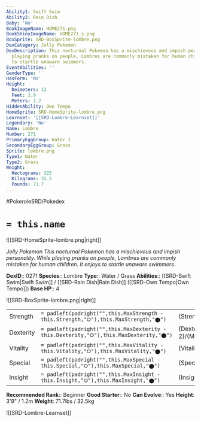 ```yaml
---
Ability1: Swift Swim
Ability2: Rain Dish
Baby: 'No'
BookImageName: HOME271.png
BookShinyImageName: HOME271_s.png
BoxSprite: SRD-BoxSprite-lombre.png
DexCategory: Jolly Pokemon
DexDescription: This nocturnal Pokemon has a mischievous and impish personality. While
  playing pranks on people, Lombres are commonly mistaken for human children. It enjoys
  to startle unaware swimmers.
EventAbilities: ''
GenderType: ''
HasForm: 'No'
Height:
  Deimeters: 12
  Feet: 3.9
  Meters: 1.2
HiddenAbility: Own Tempo
HomeSprite: SRD-HomeSprite-lombre.png
Learnset: '[[SRD-Lombre-Learnset]]'
Legendary: 'No'
Name: Lombre
Number: 271
PrimaryEggGroup: Water 1
SecondaryEggGroup: Grass
Sprite: lombre.png
Type1: Water
Type2: Grass
Weight:
  Hectograms: 325
  Kilograms: 32.5
  Pounds: 71.7
---
```


#PokeroleSRD/Pokedex

# `= this.name`

![[SRD-HomeSprite-lombre.png|right]]

*Jolly Pokemon*
*This nocturnal Pokemon has a mischievous and impish personality. While playing pranks on people, Lombres are commonly mistaken for human children. It enjoys to startle unaware swimmers.*

**DexID**:: 0271
**Species**:: Lombre
**Type**:: Water / Grass
**Abilities**:: [[SRD-Swift Swim|Swift Swim]] / [[SRD-Rain Dish|Rain Dish]] ([[SRD-Own Tempo|Own Tempo]])
**Base HP**:: 4

![[SRD-BoxSprite-lombre.png|right]]

|           |                                                                                        |                                          |
| --------- | -------------------------------------------------------------------------------------- | ---------------------------------------- |
| Strength  | `= padleft(padright("",this.MaxStrength - this.Strength,"⭘"),this.MaxStrength,"⬤")`    | (Strength::2)/(MaxStrength::4)   |
| Dexterity | `= padleft(padright("",this.MaxDexterity - this.Dexterity,"⭘"),this.MaxDexterity,"⬤")` | (Dexterity:: 2)/(MaxDexterity::4) |
| Vitality  | `= padleft(padright("",this.MaxVitality - this.Vitality,"⭘"),this.MaxVitality,"⬤")`    | (Vitality::2)/(MaxVitality::4)   |
| Special   | `= padleft(padright("",this.MaxSpecial - this.Special,"⭘"),this.MaxSpecial,"⬤")`       | (Special::2)/(MaxSpecial::4)     |
| Insight   | `= padleft(padright("",this.MaxInsight - this.Insight,"⭘"),this.MaxInsight,"⬤")`       | (Insight::2)/(MaxInsight::5)     |

**Recommended Rank**:: Beginner
**Good Starter**:: No
**Can Evolve**:: Yes
**Height**: 3'9" / 1.2m
**Weight**: 71.7lbs / 32.5kg

![[SRD-Lombre-Learnset]]